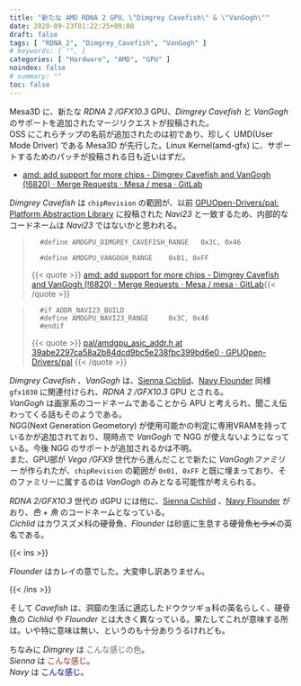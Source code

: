 ```yaml
---
title: "新たな AMD RDNA 2 GPU、\"Dimgrey Cavefish\" & \"VanGogh\""
date: 2020-09-23T01:22:25+09:00
draft: false
tags: [ "RDNA_2", "Dimgrey_Cavefish", "VanGogh" ]
# keywords: [ "", ]
categories: [ "Hardware", "AMD", "GPU" ]
noindex: false
# summary: ""
toc: false
---
```


Mesa3D に、新たな *RDNA 2 /GFX10.3* GPU、*Dimgrey Cavefish* と *VanGogh* のサポートを追加されたマージリクエストが投稿された。  
OSS にこれらチップの名前が追加されたのは初であり、珍しく UMD(User Mode Driver) である Mesa3D が先行した。Linux Kernel(amd-gfx) に、サポートするためのパッチが投稿される日も近いはずだ。  

 * [amd: add support for more chips - Dimgrey Cavefish and VanGogh (!6820) · Merge Requests · Mesa / mesa · GitLab](https://gitlab.freedesktop.org/mesa/mesa/-/merge_requests/6820)

*Dimgrey Cavefish* は `chipRevision` の範囲が、以前 [GPUOpen-Drivers/pal: Platform Abstraction Library](https://github.com/GPUOpen-Drivers/pal) に投稿された *Navi23* と一致するため、内部的なコードネームは *Navi23* ではないかと思われる。  

 >       #define AMDGPU_DIMGREY_CAVEFISH_RANGE   0x3C, 0x46
 >
 >       #define AMDGPU_VANGOGH_RANGE    0x01, 0xFF
 >
 > {{< quote >}} [amd: add support for more chips - Dimgrey Cavefish and VanGogh (!6820) · Merge Requests · Mesa / mesa · GitLab](https://gitlab.freedesktop.org/mesa/mesa/-/merge_requests/6820/diffs){{< /quote >}}

 >       #if ADDR_NAVI23_BUILD
 >       #define AMDGPU_NAVI23_RANGE     0x3C, 0x46
 >       #endif
 >
 > {{< quote >}} [pal/amdgpu_asic_addr.h at 39abe2297ca58a2b84dcd9bc5e238fbc399bd6e0 · GPUOpen-Drivers/pal](https://github.com/GPUOpen-Drivers/pal/blob/39abe2297ca58a2b84dcd9bc5e238fbc399bd6e0/src/core/imported/addrlib/src/amdgpu_asic_addr.h#L115) {{< /quote >}}

*Dimgrey Cavefish* 、*VanGogh* は、[Sienna Cichlid](/tags/sienna_cichlid)、[Navy Flounder](/tags/navy_flounder) 同様 `gfx1030` に関連付けられ、*RDNA 2 /GFX10.3* GPU とされる。  
*VanGogh* は画家系のコードネームであることから APU と考えられ、聞こえ伝わってくる話もそのようである。  
NGG(Next Generation Geometory) が使用可能かの判定に専用VRAMを持っているかが追加されており、現時点で *VanGogh* で NGG が使えないようになっている。今後 NGG のサポートが追加されるかは不明。  
また、GPU部が *Vega /GFX9* 世代から進んだことで新たに *VanGoghファミリー* が作られたが、`chipRevision` の範囲が `0x01, 0xFF` と既に埋まっており、そのファミリーに属するのは *VanGogh* のみとなる可能性が考えられる。  

*RDNA 2/GFX10.3* 世代の dGPU には他に、[Sienna Cichlid](/tags/sienna_cichlid) 、[Navy Flounder](/tags/navy_flounder) がおり、*色 + 魚* のコードネームとなっている。  
*Cichlid* はカワスズメ科の硬骨魚、*Flounder* は砂底に生息する硬骨魚<del>ヒラメ</del>の英名である。  

{{< ins >}}

*Flounder* はカレイの意でした。大変申し訳ありません。  

{{< /ins >}}

そして *Cavefish* は、洞窟の生活に適応したドウクツギョ科の英名らしく、硬骨魚の *Cichlid* や *Flounder* とは大きく異なっている。果たしてこれが意味する所は。いや特に意味は無い、というのも十分ありうるけれども。  

ちなみに *Dimgrey* は <span style="color: dimgrey;">こんな感じの色</span>。  
*Sienna* は <span style="color: #882D17">こんな感じ</span>。  
*Navy* は <span style="color: #000080">こんな感じ</span>。  

